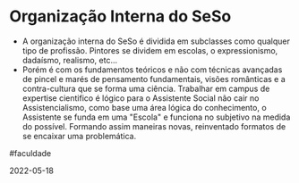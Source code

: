 # Organização Interna do SeSo

- A organização interna do SeSo é dividida em subclasses como qualquer tipo de profissão. Pintores se dividem em escolas, o expressionismo, dadaísmo, realismo, etc...
- Porém é com os fundamentos teóricos e não com técnicas avançadas de pincel e marés de pensamento fundamentais, visões românticas e a contra-cultura que se forma uma ciência. Trabalhar em campus de expertise cientifico é lógico para o Assistente Social não cair no Assistencialismo, como base uma área lógica do conhecimento, o Assistente se funda em uma "Escola" e funciona no subjetivo na medida do possível. Formando assim maneiras novas, reinventado formatos de se encaixar uma problemática.

#faculdade 

2022-05-18